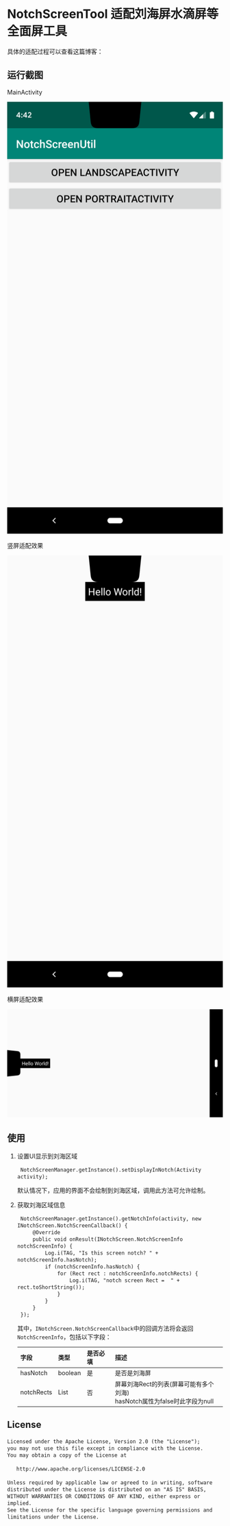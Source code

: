 # NotchScreenTool 适配刘海屏水滴屏等全面屏工具

具体的适配过程可以查看这篇博客：

> 

## 运行截图

MainActivity

![](screenshot/Screenshot_main.png)

竖屏适配效果

![](screenshot/Screenshot_portrait.png)

横屏适配效果

![](screenshot/Screenshot_landscape.png)



## 使用

1. 设置UI显示到刘海区域

        NotchScreenManager.getInstance().setDisplayInNotch(Activity activity);

    默认情况下，应用的界面不会绘制到刘海区域，调用此方法可允许绘制。

2. 获取刘海区域信息

        NotchScreenManager.getInstance().getNotchInfo(activity, new INotchScreen.NotchScreenCallback() {
            @Override
            public void onResult(INotchScreen.NotchScreenInfo notchScreenInfo) {
                Log.i(TAG, "Is this screen notch? " + notchScreenInfo.hasNotch);
                if (notchScreenInfo.hasNotch) {
                    for (Rect rect : notchScreenInfo.notchRects) {
                        Log.i(TAG, "notch screen Rect =  " + rect.toShortString());
                    }
                }
            }
        });
	其中，`INotchScreen.NotchScreenCallback`中的回调方法将会返回`NotchScreenInfo`，包括以下字段：
	
	|字段|类型|是否必填|描述
	|---|---|---|---|
	|hasNotch|boolean|是|是否是刘海屏
	|notchRects|List|否|屏幕刘海Rect的列表(屏幕可能有多个刘海)<BR>hasNotch属性为false时此字段为null

## License

	Licensed under the Apache License, Version 2.0 (the "License");
	you may not use this file except in compliance with the License.
	You may obtain a copy of the License at
	
	   http://www.apache.org/licenses/LICENSE-2.0
	
	Unless required by applicable law or agreed to in writing, software
	distributed under the License is distributed on an "AS IS" BASIS,
	WITHOUT WARRANTIES OR CONDITIONS OF ANY KIND, either express or implied.
	See the License for the specific language governing permissions and
	limitations under the License.